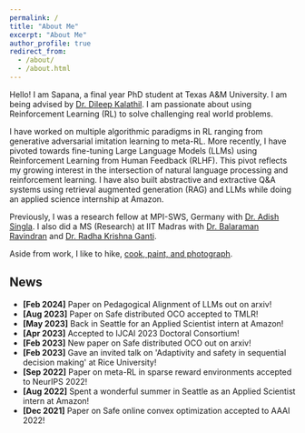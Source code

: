 ```yaml
---
permalink: /
title: "About Me"
excerpt: "About Me"
author_profile: true
redirect_from: 
  - /about/
  - /about.html
---   
```


Hello! I am Sapana, a final year PhD student at Texas A&M University. I am being advised by [Dr. Dileep Kalathil](http://people.tamu.edu/~dileep.kalathil/). I am passionate about using Reinforcement Learning (RL) to solve challenging real world problems. 

I have worked on multiple algorithmic paradigms in RL ranging from generative adversarial imitation learning to meta-RL. More recently, I have pivoted towards fine-tuning Large Language Models (LLMs) using Reinforcement Learning from Human Feedback (RLHF). This pivot reflects my growing interest in the intersection of natural language processing and reinforcement learning. I have also built abstractive and extractive Q&A systems using retrieval augmented generation (RAG) and LLMs while doing an applied science internship at Amazon.

<!--- In the long run, I want to focus on using principles from the human cognition and psychology to build better reinforcement learning agents.   

Previously, I was a research fellow in the [Machine Teaching Group](https://machineteaching.mpi-sws.org/index.html) at the Max Planck Institute for Software Systems, Saarbrücken, Germany. I was advised by [Dr. Adish Singla](https://machineteaching.mpi-sws.org/adishsingla.html).

I have completed MS (Research) in Computational Science from IIT Madras, India. My advisors during MS were [Dr. Balaraman Ravindran](http://www.cse.iitm.ac.in/~ravi/) and [Dr. Radha Krishna Ganti](http://www.ee.iitm.ac.in/~rganti/). My MS thesis is titled 'On Learning Smooth Policies in Imitation Learning'. -->

Previously, I was a research fellow at MPI-SWS, Germany with [Dr. Adish Singla](https://machineteaching.mpi-sws.org/adishsingla.html). I also did a MS (Research) at IIT Madras with [Dr. Balaraman Ravindran](http://www.cse.iitm.ac.in/~ravi/) and [Dr. Radha Krishna Ganti](http://www.ee.iitm.ac.in/~rganti/). 

Aside from work, I like to hike, [cook, paint, and photograph](https://www.instagram.com/a.thing.of.art/).

## News
- **[Feb 2024]** Paper on Pedagogical Alignment of LLMs out on arxiv!
- **[Aug 2023]** Paper on Safe distributed OCO accepted to TMLR!
- **[May 2023]** Back in Seattle for an Applied Scientist intern at Amazon!
- **[Apr 2023]** Accepted to IJCAI 2023 Doctoral Consortium!
- **[Feb 2023]** New paper on Safe distributed OCO out on arxiv! 
- **[Feb 2023]** Gave an invited talk on 'Adaptivity and safety in sequential decision making' at Rice University! 
- **[Sep 2022]** Paper on meta-RL in sparse reward environments accepted to NeurIPS 2022! 
- **[Aug 2022]** Spent a wonderful summer in Seattle as an Applied Scientist intern at Amazon! 
- **[Dec 2021]** Paper on Safe online convex optimization accepted to AAAI 2022! 

